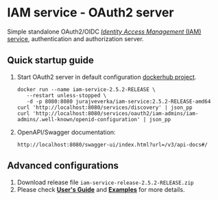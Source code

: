 # IAM service - OAuth2 server
Simple standalone OAuth2/OIDC  [*Identity Access Management* (IAM) service](https://github.com/jveverka/iam-service/tree/v2.5.2-RELEASE), authentication and authorization server.

## Quick startup guide
1. Start OAuth2 server in default configuration [dockerhub project](https://hub.docker.com/r/jurajveverka/iam-service).
   ```
   docker run --name iam-service-2.5.2-RELEASE \
      --restart unless-stopped \
      -d -p 8080:8080 jurajveverka/iam-service:2.5.2-RELEASE-amd64
   curl 'http://localhost:8080/services/discovery' | json_pp
   curl 'http://localhost:8080/services/oauth2/iam-admins/iam-admins/.well-known/openid-configuration' | json_pp
   ```
2. OpenAPI/Swagger documentation:
   ```
   http://localhost:8080/swagger-ui/index.html?url=/v3/api-docs#/
   ```
## Advanced configurations
1. Download release file ``iam-service-release-2.5.2-RELEASE.zip``
2. Please check [__User's Guide__](https://github.com/jveverka/iam-service/tree/2.x.x/docs/IAM-user-manual) and
   [__Examples__](https://github.com/jveverka/iam-service/tree/2.x.x/iam-examples) for more details.
